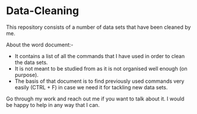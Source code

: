 # Data-Cleaning
This repository consists of a number of data sets that have been cleaned by me.

About the word document:-
- It contains a list of all the commands that I have used in order to clean the data sets. 
- It is not meant to be studied from as it is not organised well enough (on purpose).
- The basis of that document is to find previously used commands very easily (CTRL + F) in case we need it for tackling new data sets.

Go through my work and reach out me if you want to talk about it. 
I would be happy to help in any way that I can.
